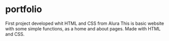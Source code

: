 # portfolio
First project developed whit HTML and CSS from Alura
This is basic website with some simple functions, as a home and about pages.
Made with HTML and CSS.
